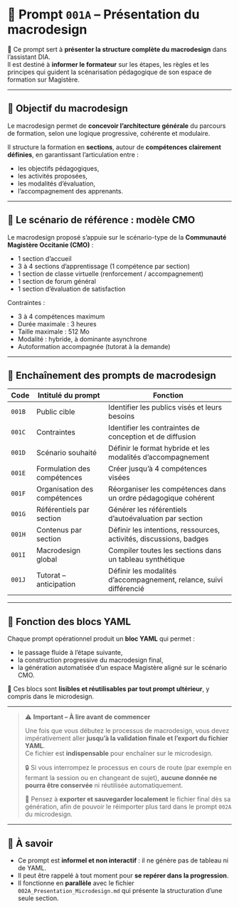 # 🧠 Prompt `001A` – Présentation du macrodesign

🧭 Ce prompt sert à **présenter la structure complète du macrodesign** dans l’assistant DIA.  
Il est destiné à **informer le formateur** sur les étapes, les règles et les principes qui guident la scénarisation pédagogique de son espace de formation sur Magistère.

---

## 🎯 Objectif du macrodesign

Le macrodesign permet de **concevoir l’architecture générale** du parcours de formation, selon une logique progressive, cohérente et modulaire.

Il structure la formation en **sections**, autour de **compétences clairement définies**, en garantissant l’articulation entre :
- les objectifs pédagogiques,
- les activités proposées,
- les modalités d’évaluation,
- l’accompagnement des apprenants.

---

## 📐 Le scénario de référence : modèle CMO

Le macrodesign proposé s’appuie sur le scénario-type de la **Communauté Magistère Occitanie (CMO)** :

- 1 section d’accueil  
- 3 à 4 sections d’apprentissage (1 compétence par section)  
- 1 section de classe virtuelle (renforcement / accompagnement)  
- 1 section de forum général  
- 1 section d’évaluation de satisfaction

Contraintes :
- 3 à 4 compétences maximum  
- Durée maximale : 3 heures  
- Taille maximale : 512 Mo  
- Modalité : hybride, à dominante asynchrone  
- Autoformation accompagnée (tutorat à la demande)

---

## 🔁 Enchaînement des prompts de macrodesign

| Code | Intitulé du prompt | Fonction |
|------|--------------------|----------|
| `001B` | Public cible | Identifier les publics visés et leurs besoins |
| `001C` | Contraintes | Identifier les contraintes de conception et de diffusion |
| `001D` | Scénario souhaité | Définir le format hybride et les modalités d’accompagnement |
| `001E` | Formulation des compétences | Créer jusqu’à 4 compétences visées |
| `001F` | Organisation des compétences | Réorganiser les compétences dans un ordre pédagogique cohérent |
| `001G` | Référentiels par section | Générer les référentiels d’autoévaluation par section |
| `001H` | Contenus par section | Définir les intentions, ressources, activités, discussions, badges |
| `001I` | Macrodesign global | Compiler toutes les sections dans un tableau synthétique |
| `001J` | Tutorat – anticipation | Définir les modalités d’accompagnement, relance, suivi différencié |

---

## 🧩 Fonction des blocs YAML

Chaque prompt opérationnel produit un **bloc YAML** qui permet :
- le passage fluide à l’étape suivante,
- la construction progressive du macrodesign final,
- la génération automatisée d’un espace Magistère aligné sur le scénario CMO.

📌 Ces blocs sont **lisibles et réutilisables par tout prompt ultérieur**, y compris dans le microdesign.

---
> ⚠️ **Important – À lire avant de commencer**  
>
> Une fois que vous débutez le processus de macrodesign, vous devez impérativement aller **jusqu’à la validation finale et l’export du fichier YAML**.  
> Ce fichier est **indispensable** pour enchaîner sur le microdesign.  
>
> 🔒 Si vous interrompez le processus en cours de route (par exemple en fermant la session ou en changeant de sujet), **aucune donnée ne pourra être conservée** ni réutilisée automatiquement.
>
> 💾 Pensez à **exporter et sauvegarder localement** le fichier final dès sa génération, afin de pouvoir le réimporter plus tard dans le prompt `002A` du microdesign.

---

## 📂 À savoir

- Ce prompt est **informel et non interactif** : il ne génère pas de tableau ni de YAML.
- Il peut être rappelé à tout moment pour **se repérer dans la progression**.
- Il fonctionne en **parallèle** avec le fichier `002A_Presentation_Microdesign.md` qui présente la structuration d’une seule section.
